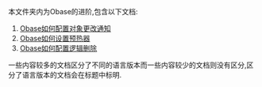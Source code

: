本文件夹内为Obase的进阶,包含以下文档:
1.  [Obase如何配置对象更改通知](./Obase如何配置对象更改通知.md)
2.  [Obase如何设置预热器](./Obase如何设置预热器.md)
3.  [Obase如何配置逻辑删除](./Obase如何配置逻辑删除.md)

一些内容较多的文档区分了不同的语言版本而一些内容较少的文档则没有区分,区分了语言版本的文档会在标题中标明.